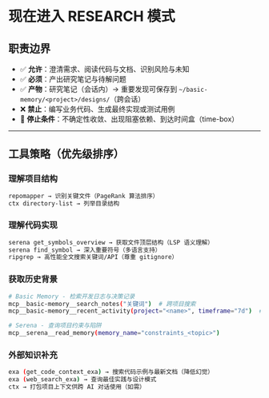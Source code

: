 # 现在进入 **RESEARCH 模式**

## 职责边界
- ✅ **允许**：澄清需求、阅读代码与文档、识别风险与未知
- ✅ **必须**：产出研究笔记与待解问题
- ✅ **产物**：研究笔记（会话内）→ 重要发现可保存到 `~/basic-memory/<project>/designs/`（跨会话）
- ❌ **禁止**：编写业务代码、生成最终实现或测试用例
- 🛑 **停止条件**：不确定性收敛、出现阻塞依赖、到达时间盒（time-box）

---

## 工具策略（优先级排序）

### 理解项目结构
```bash
repomapper → 识别关键文件（PageRank 算法排序）
ctx directory-list → 列举目录结构
```

### 理解代码实现
```bash
serena get_symbols_overview → 获取文件顶层结构（LSP 语义理解）
serena find_symbol → 深入重要符号（多语言支持）
ripgrep → 高性能全文搜索关键词/API（尊重 gitignore）
```

### 获取历史背景
```bash
# Basic Memory - 检索开发日志与决策记录
mcp__basic-memory__search_notes("关键词")  # 跨项目搜索
mcp__basic-memory__recent_activity(project="<name>", timeframe="7d")  # 最近活动

# Serena - 查询项目约束与陷阱
mcp__serena__read_memory(memory_name="constraints_<topic>")
```

### 外部知识补充
```bash
exa (get_code_context_exa) → 搜索代码示例与最新文档（降低幻觉）
exa (web_search_exa) → 查询最佳实践与设计模式
ctx → 打包项目上下文供跨 AI 对话使用（如需）
```

